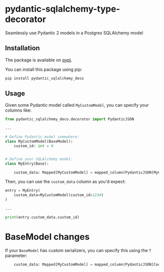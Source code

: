 # pydantic-sqlalchemy-type-decorator
Seamlessly use Pydantic 2 models in a Postgres SQLAlchemy model

## Installation

The package is available on [pypi](https://pypi.org/p/pydantic_sqlalchemy_deco).

You can install this package using pip:

```bash
pip install pydantic_sqlalchemy_deco
```

## Usage

Given some Pydantic model called `MyCustomModel`, you can specify your columns like:

```python
from pydantic_sqlalchemy_deco.decorator import PydanticJSON

...

# Define Pydantic model somewhere:
class MyCustomModel(BaseModel):
    custom_id: int = 0


# Define your SQLAlchemy model:
class MyEntry(Base):

    custom_data: Mapped[MyCustomModel] = mapped_column(PydanticJSON(MyCustomModel))
```

Then, you can use the `custom_data` column as you'd expect:

```python
entry = MyEntry(
    custom_data=MyCustomModel(custom_id=1234)
)

...

print(entry.custom_data.custom_id)

```


# BaseModel changes

If your `BaseModel` has custom serializers, you can specify this using the `T` parameter:

```python
    custom_data: Mapped[MyCustomModel] = mapped_column(PydanticJSON[CoolerBaseModel](MyCustomModel))
```